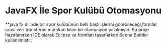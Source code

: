 # JavaFX İle Spor Kulübü Otomasyonu
**java fx dilinde bir spor kulübünün belli başlı işlerini görebileceği,formlar arası veri transferini mümkün kılan bir otomasyon yazılmıştır. Bu proje hazırlanırken IDE olarak Eclipse ve formları tasarlarken Scene Builder kullanılmıştır.

